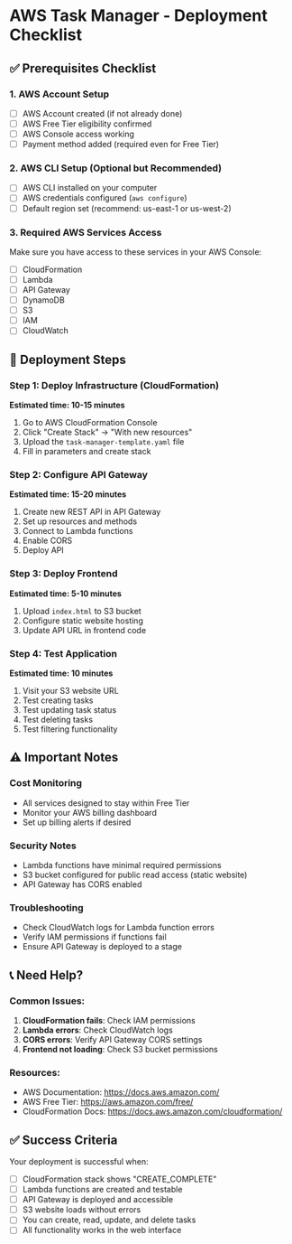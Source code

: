 # AWS Task Manager - Deployment Checklist

## ✅ Prerequisites Checklist

### 1. AWS Account Setup
- [ ] AWS Account created (if not already done)
- [ ] AWS Free Tier eligibility confirmed
- [ ] AWS Console access working
- [ ] Payment method added (required even for Free Tier)

### 2. AWS CLI Setup (Optional but Recommended)
- [ ] AWS CLI installed on your computer
- [ ] AWS credentials configured (`aws configure`)
- [ ] Default region set (recommend: us-east-1 or us-west-2)

### 3. Required AWS Services Access
Make sure you have access to these services in your AWS Console:
- [ ] CloudFormation
- [ ] Lambda
- [ ] API Gateway
- [ ] DynamoDB
- [ ] S3
- [ ] IAM
- [ ] CloudWatch

## 🚀 Deployment Steps

### Step 1: Deploy Infrastructure (CloudFormation)
**Estimated time: 10-15 minutes**

1. Go to AWS CloudFormation Console
2. Click "Create Stack" → "With new resources"
3. Upload the `task-manager-template.yaml` file
4. Fill in parameters and create stack

### Step 2: Configure API Gateway
**Estimated time: 15-20 minutes**

1. Create new REST API in API Gateway
2. Set up resources and methods
3. Connect to Lambda functions
4. Enable CORS
5. Deploy API

### Step 3: Deploy Frontend
**Estimated time: 5-10 minutes**

1. Upload `index.html` to S3 bucket
2. Configure static website hosting
3. Update API URL in frontend code

### Step 4: Test Application
**Estimated time: 10 minutes**

1. Visit your S3 website URL
2. Test creating tasks
3. Test updating task status
4. Test deleting tasks
5. Test filtering functionality

## ⚠️ Important Notes

### Cost Monitoring
- All services designed to stay within Free Tier
- Monitor your AWS billing dashboard
- Set up billing alerts if desired

### Security Notes
- Lambda functions have minimal required permissions
- S3 bucket configured for public read access (static website)
- API Gateway has CORS enabled

### Troubleshooting
- Check CloudWatch logs for Lambda function errors
- Verify IAM permissions if functions fail
- Ensure API Gateway is deployed to a stage

## 📞 Need Help?

### Common Issues:
1. **CloudFormation fails**: Check IAM permissions
2. **Lambda errors**: Check CloudWatch logs
3. **CORS errors**: Verify API Gateway CORS settings
4. **Frontend not loading**: Check S3 bucket permissions

### Resources:
- AWS Documentation: https://docs.aws.amazon.com/
- AWS Free Tier: https://aws.amazon.com/free/
- CloudFormation Docs: https://docs.aws.amazon.com/cloudformation/

## ✅ Success Criteria

Your deployment is successful when:
- [ ] CloudFormation stack shows "CREATE_COMPLETE"
- [ ] Lambda functions are created and testable
- [ ] API Gateway is deployed and accessible
- [ ] S3 website loads without errors
- [ ] You can create, read, update, and delete tasks
- [ ] All functionality works in the web interface
